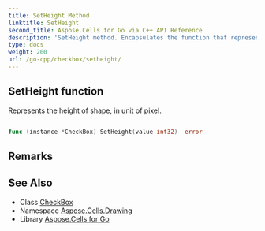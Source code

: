 ```yaml
---
title: SetHeight Method 
linktitle: SetHeight
second_title: Aspose.Cells for Go via C++ API Reference
description: 'SetHeight method. Encapsulates the function that represents setheight in Go.'
type: docs
weight: 200
url: /go-cpp/checkbox/setheight/
---
```


## SetHeight function

Represents the height of shape, in unit of pixel.

```go

func (instance *CheckBox) SetHeight(value int32)  error

```

## Remarks


## See Also

* Class [CheckBox](../)
* Namespace [Aspose.Cells.Drawing](../../)
* Library [Aspose.Cells for Go](../../../)
